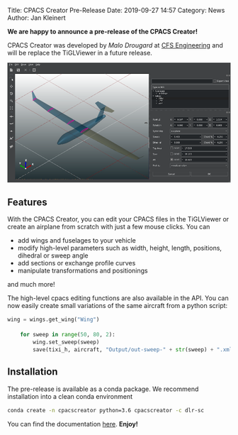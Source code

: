 Title: CPACS Creator Pre-Release
Date: 2019-09-27 14:57
Category: News
Author: Jan Kleinert

**We are happy to announce a pre-release of the CPACS Creator!**

CPACS Creator was developed by *Malo Drougard* at [CFS Engineering](https://cfse.ch/) and will be replace the TiGLViewer in a future release. 

<div class="feature-image">
	<img src="images/cpacscreator-gui.png"/>
</div>

## Features

With the CPACS Creator, you can edit your CPACS files in the TiGLViewer or create an airplane from scratch with just a few mouse clicks. You can

  - add wings and fuselages to your vehicle
  - modify high-level parameters such as width, height, length, positions, dihedral or sweep angle
  - add sections or exchange profile curves
  - manipulate transformations and positionings

and much more!

The high-level cpacs editing functions are also available in the API. You can now easily create small variations of the same aircraft from a python script:

```python
wing = wings.get_wing("Wing")

    for sweep in range(50, 80, 2):
        wing.set_sweep(sweep)
        save(tixi_h, aircraft, "Output/out-sweep-" + str(sweep) + ".xml")
```

## Installation

The pre-release is available as a conda package. We recommend installation into a clean conda environment

```bash
conda create -n cpacscreator python=3.6 cpacscreator -c dlr-sc
```

You can find the documentation [here](pages/documentation). **Enjoy!**
